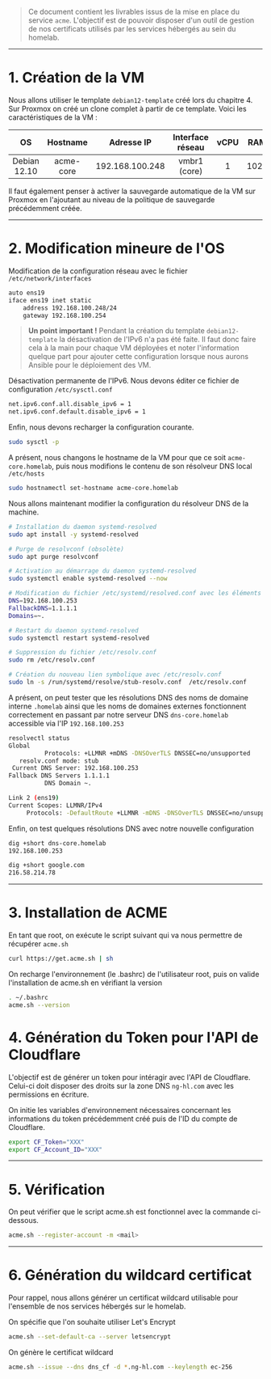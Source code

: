 > Ce document contient les livrables issus de la mise en place du service `acme`. L'objectif est de pouvoir disposer d'un outil de gestion de nos certificats utilisés par les services hébergés au sein du homelab.

---

# 1. Création de la VM

Nous allons utiliser le template `debian12-template` créé lors du chapitre 4. Sur Proxmox on créé un clone complet à partir de ce template. Voici les caractéristiques de la VM :

| OS      | Hostname     | Adresse IP | Interface réseau | vCPU    | RAM   | Stockage
|:-:    |:-:    |:-:    |:-:    |:-:    |:-:    |:-:
| Debian 12.10     | acme-core      | 192.168.100.248    | vmbr1 (core)    | 1     | 1024   | 20Gio

Il faut également penser à activer la sauvegarde automatique de la VM sur Proxmox en l'ajoutant au niveau de la politique de sauvegarde précédemment créée.

---

# 2. Modification mineure de l'OS

Modification de la configuration réseau avec le fichier `/etc/network/interfaces`

```bash
auto ens19
iface ens19 inet static
    address 192.168.100.248/24
    gateway 192.168.100.254
```

> __Un point important !__ Pendant la création du template `debian12-template` la désactivation de l'IPv6 n'a pas été faite. Il faut donc faire cela à la main pour chaque VM déployées et noter l'information quelque part pour ajouter cette configuration lorsque nous aurons Ansible pour le déploiement des VM.

Désactivation permanente de l'IPv6. Nous devons éditer ce fichier de configuration `/etc/sysctl.conf`

```bash
net.ipv6.conf.all.disable_ipv6 = 1
net.ipv6.conf.default.disable_ipv6 = 1
```

Enfin, nous devons recharger la configuration courante.

```bash
sudo sysctl -p
```

A présent, nous changons le hostname de la VM pour que ce soit `acme-core.homelab`, puis nous modifions le contenu de son résolveur DNS local `/etc/hosts`

```bash
sudo hostnamectl set-hostname acme-core.homelab
```

Nous allons maintenant modifier la configuration du résolveur DNS de la machine.

```bash
# Installation du daemon systemd-resolved
sudo apt install -y systemd-resolved

# Purge de resolvconf (obsolète)
sudo apt purge resolvconf

# Activation au démarrage du daemon systemd-resolved
sudo systemctl enable systemd-resolved --now

# Modification du fichier /etc/systemd/resolved.conf avec les éléments suivants
DNS=192.168.100.253
FallbackDNS=1.1.1.1
Domains=~.

# Restart du daemon systemd-resolved
sudo systemctl restart systemd-resolved

# Suppression du fichier /etc/resolv.conf
sudo rm /etc/resolv.conf

# Création du nouveau lien symbolique avec /etc/resolv.conf
sudo ln -s /run/systemd/resolve/stub-resolv.conf  /etc/resolv.conf
```

A présent, on peut tester que les résolutions DNS des noms de domaine interne `.homelab` ainsi que les noms de domaines externes fonctionnent correctement en passant par notre serveur DNS `dns-core.homelab` accessible via l'IP `192.168.100.253`

```bash
resolvectl status
Global
          Protocols: +LLMNR +mDNS -DNSOverTLS DNSSEC=no/unsupported
   resolv.conf mode: stub
 Current DNS Server: 192.168.100.253
Fallback DNS Servers 1.1.1.1
          DNS Domain ~.

Link 2 (ens19)
Current Scopes: LLMNR/IPv4
     Protocols: -DefaultRoute +LLMNR -mDNS -DNSOverTLS DNSSEC=no/unsupported
```

Enfin, on test quelques résolutions DNS avec notre nouvelle configuration

```bash
dig +short dns-core.homelab
192.168.100.253
```

```bash
dig +short google.com
216.58.214.78
```

---

# 3. Installation de ACME

En tant que root, on exécute le script suivant qui va nous permettre de récupérer `acme.sh`

```bash
curl https://get.acme.sh | sh
```

On recharge l'environnement (le .bashrc) de l'utilisateur root, puis on valide l'installation de acme.sh en vérifiant la version

```bash
. ~/.bashrc
acme.sh --version
```

# 4. Génération du Token pour l'API de Cloudflare

L'objectif est de générer un token pour intéragir avec l'API de Cloudflare. Celui-ci doit disposer des droits sur la zone DNS `ng-hl.com` avec les permissions en écriture.

On initie les variables d'environnement nécessaires concernant les informations du token précédemment créé puis de l'ID du compte de Cloudflare.

```bash
export CF_Token="XXX"
export CF_Account_ID="XXX"
```

---

# 5. Vérification

On peut vérifier que le script acme.sh est fonctionnel avec la commande ci-dessous.

```bash
acme.sh --register-account -m <mail>
```

---

# 6. Génération du wildcard certificat

Pour rappel, nous allons générer un certificat wildcard utilisable pour l'ensemble de nos services hébergés sur le homelab.

On spécifie que l'on souhaite utiliser Let's Encrypt

```bash
acme.sh --set-default-ca --server letsencrypt
```

On génère le certificat wildcard

```bash
acme.sh --issue --dns dns_cf -d *.ng-hl.com --keylength ec-256
```